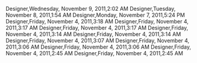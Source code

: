 ﻿Designer,Wednesday, November 9, 2011,2:02 AMDesigner,Tuesday, November 8, 2011,1:54 AMDesigner,Monday, November 7, 2011,5:24 PMDesigner,Friday, November 4, 2011,3:18 AMDesigner,Friday, November 4, 2011,3:17 AMDesigner,Friday, November 4, 2011,3:17 AMDesigner,Friday, November 4, 2011,3:14 AMDesigner,Friday, November 4, 2011,3:14 AMDesigner,Friday, November 4, 2011,3:07 AMDesigner,Friday, November 4, 2011,3:06 AMDesigner,Friday, November 4, 2011,3:06 AMDesigner,Friday, November 4, 2011,2:45 AMDesigner,Friday, November 4, 2011,2:45 AM